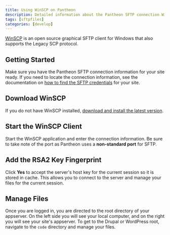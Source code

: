 ```yaml
---
title: Using WinSCP on Pantheon
description: Detailed information about the Pantheon SFTP connection WinSCP SFTP client.
tags: [sftpfiles]
categories: [develop]
---
```

[WinSCP](https://winscp.net/eng/index.php) is an open source graphical SFTP client for Windows that also supports the Legacy SCP protocol.

## Getting Started

Make sure you have the Pantheon SFTP connection information for your site ready. If you need to locate the connection information, see the documentation on [how to find the SFTP credentials](/sftp#sftp-connection-information) for your site.

## Download WinSCP

If you do not have WinSCP installed, [download and install the latest version](https://winscp.net/eng/docs/installation#download).

## Start the WinSCP Client

Start the WinSCP application and enter the connection information. Be sure to take note of the port as Pantheon uses a **non-standard port** for SFTP.

## Add the RSA2 Key Fingerprint

Click **Yes** to accept the server's host key for the current session so it is stored in cache. This allows you to connect to the server and manage your files for the current session.

## Manage Files

Once you are logged in, you are directed to the root directory of your appserver. On the left side you will see your local computer, and on the right you will see your site's appserver. To get to the Drupal or WordPress root, navigate to the `code` directory and manage your files.

